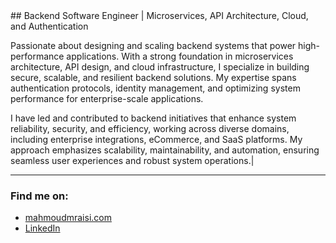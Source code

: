 </div>
## Backend Software Engineer | Microservices, API Architecture, Cloud, and Authentication

Passionate about designing and scaling backend systems that power high-performance applications. With a strong foundation in microservices architecture, API design, and cloud infrastructure, I specialize in building secure, scalable, and resilient backend solutions. My expertise spans authentication protocols, identity management, and optimizing system performance for enterprise-scale applications.

I have led and contributed to backend initiatives that enhance system reliability, security, and efficiency, working across diverse domains, including enterprise integrations, eCommerce, and SaaS platforms. My approach emphasizes scalability, maintainability, and automation, ensuring seamless user experiences and robust system operations.|

---
### Find me on:
- [mahmoudmraisi.com](https://mahmoudmraisi.com)
- [LinkedIn](https://www.linkedin.com/in/mahmoudmraisi)
